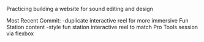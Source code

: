 Practicing building a website for sound editing and design

Most Recent Commit:
-duplicate interactive reel for more immersive
Fun Station content
-style fun station interactive reel to match
Pro Tools session via flexbox